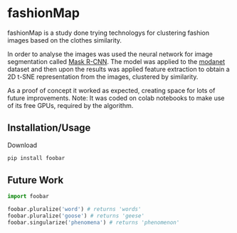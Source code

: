 # fashionMap

fashionMap is a study done trying technologys for clustering fashion images based on the clothes similarity. 

In order to analyse the images was used the neural network for image segmentation called [Mask R-CNN](https://github.com/matterport/Mask_RCNN). The model was applied to the [modanet](https://github.com/eBay/modanet) dataset and then upon the results was applied feature extraction to obtain a 2D t-SNE representation from the images, clustered by similarity. 

As a proof of concept it worked as expected, creating space for lots of future improvements.
Note: It was coded on colab notebooks to make use of its free GPUs, required by the algorithm. 

## Installation/Usage

Download 

```bash
pip install foobar
```

## Future Work

```python
import foobar

foobar.pluralize('word') # returns 'words'
foobar.pluralize('goose') # returns 'geese'
foobar.singularize('phenomena') # returns 'phenomenon'
```
